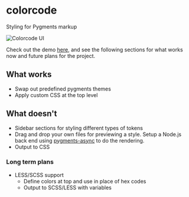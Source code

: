 colorcode
=========

Styling for Pygments markup

![Colorcode UI](https://f.cloud.github.com/assets/4285147/1844083/61286eac-74fc-11e3-9618-a80ee8b10fba.png)

Check out the demo [here](http://jwilm.github.io/colorcode/), and see the following sections for what works now and future plans for the project.

## What works
- Swap out predefined pygments themes
- Apply custom CSS at the top level

## What doesn't
- Sidebar sections for styling different types of tokens
- Drag and drop your own files for previewing a style. Setup a Node.js back end using [pygments-async](https://github.com/jwilm/pygments/async) to do the rendering.
- Output to CSS

### Long term plans
- LESS/SCSS support
    - Define colors at top and use in place of hex codes
    - Output to SCSS/LESS with variables
